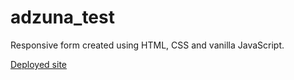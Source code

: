 # adzuna_test

Responsive form created using HTML, CSS and vanilla JavaScript. 

[Deployed site](https://the-chioma.github.io/adzuna_test/)
